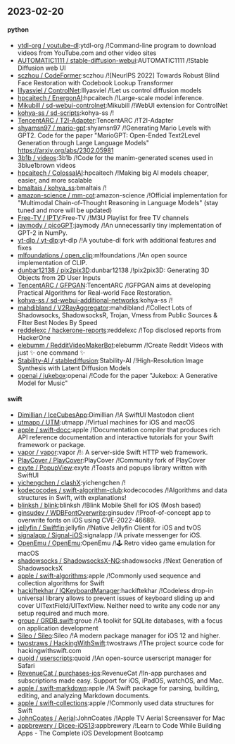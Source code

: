 ## 2023-02-20

#### python
* [ytdl-org / youtube-dl](https://github.com/ytdl-org/youtube-dl):ytdl-org /!Command-line program to download videos from YouTube.com and other video sites
* [AUTOMATIC1111 / stable-diffusion-webui](https://github.com/AUTOMATIC1111/stable-diffusion-webui):AUTOMATIC1111 /!Stable Diffusion web UI
* [sczhou / CodeFormer](https://github.com/sczhou/CodeFormer):sczhou /![NeurIPS 2022] Towards Robust Blind Face Restoration with Codebook Lookup Transformer
* [lllyasviel / ControlNet](https://github.com/lllyasviel/ControlNet):lllyasviel /!Let us control diffusion models
* [hpcaitech / EnergonAI](https://github.com/hpcaitech/EnergonAI):hpcaitech /!Large-scale model inference.
* [Mikubill / sd-webui-controlnet](https://github.com/Mikubill/sd-webui-controlnet):Mikubill /!WebUI extension for ControlNet
* [kohya-ss / sd-scripts](https://github.com/kohya-ss/sd-scripts):kohya-ss /!
* [TencentARC / T2I-Adapter](https://github.com/TencentARC/T2I-Adapter):TencentARC /!T2I-Adapter
* [shyamsn97 / mario-gpt](https://github.com/shyamsn97/mario-gpt):shyamsn97 /!Generating Mario Levels with GPT2. Code for the paper "MarioGPT: Open-Ended Text2Level Generation through Large Language Models" https://arxiv.org/abs/2302.05981
* [3b1b / videos](https://github.com/3b1b/videos):3b1b /!Code for the manim-generated scenes used in 3blue1brown videos
* [hpcaitech / ColossalAI](https://github.com/hpcaitech/ColossalAI):hpcaitech /!Making big AI models cheaper, easier, and more scalable
* [bmaltais / kohya_ss](https://github.com/bmaltais/kohya_ss):bmaltais /!
* [amazon-science / mm-cot](https://github.com/amazon-science/mm-cot):amazon-science /!Official implementation for "Multimodal Chain-of-Thought Reasoning in Language Models" (stay tuned and more will be updated)
* [Free-TV / IPTV](https://github.com/Free-TV/IPTV):Free-TV /!M3U Playlist for free TV channels
* [jaymody / picoGPT](https://github.com/jaymody/picoGPT):jaymody /!An unnecessarily tiny implementation of GPT-2 in NumPy.
* [yt-dlp / yt-dlp](https://github.com/yt-dlp/yt-dlp):yt-dlp /!A youtube-dl fork with additional features and fixes
* [mlfoundations / open_clip](https://github.com/mlfoundations/open_clip):mlfoundations /!An open source implementation of CLIP.
* [dunbar12138 / pix2pix3D](https://github.com/dunbar12138/pix2pix3D):dunbar12138 /!pix2pix3D: Generating 3D Objects from 2D User Inputs
* [TencentARC / GFPGAN](https://github.com/TencentARC/GFPGAN):TencentARC /!GFPGAN aims at developing Practical Algorithms for Real-world Face Restoration.
* [kohya-ss / sd-webui-additional-networks](https://github.com/kohya-ss/sd-webui-additional-networks):kohya-ss /!
* [mahdibland / V2RayAggregator](https://github.com/mahdibland/V2RayAggregator):mahdibland /!Collect Lots of Shadowsocks, ShadowsocksR, Trojan, Vmess from Public Sources & Filter Best Nodes By Speed
* [reddelexc / hackerone-reports](https://github.com/reddelexc/hackerone-reports):reddelexc /!Top disclosed reports from HackerOne
* [elebumm / RedditVideoMakerBot](https://github.com/elebumm/RedditVideoMakerBot):elebumm /!Create Reddit Videos with just
✨
one command
✨
* [Stability-AI / stablediffusion](https://github.com/Stability-AI/stablediffusion):Stability-AI /!High-Resolution Image Synthesis with Latent Diffusion Models
* [openai / jukebox](https://github.com/openai/jukebox):openai /!Code for the paper "Jukebox: A Generative Model for Music"

#### swift
* [Dimillian / IceCubesApp](https://github.com/Dimillian/IceCubesApp):Dimillian /!A SwiftUI Mastodon client
* [utmapp / UTM](https://github.com/utmapp/UTM):utmapp /!Virtual machines for iOS and macOS
* [apple / swift-docc](https://github.com/apple/swift-docc):apple /!Documentation compiler that produces rich API reference documentation and interactive tutorials for your Swift framework or package.
* [vapor / vapor](https://github.com/vapor/vapor):vapor /!💧
A server-side Swift HTTP web framework.
* [PlayCover / PlayCover](https://github.com/PlayCover/PlayCover):PlayCover /!Community fork of PlayCover
* [exyte / PopupView](https://github.com/exyte/PopupView):exyte /!Toasts and popups library written with SwiftUI
* [yichengchen / clashX](https://github.com/yichengchen/clashX):yichengchen /!
* [kodecocodes / swift-algorithm-club](https://github.com/kodecocodes/swift-algorithm-club):kodecocodes /!Algorithms and data structures in Swift, with explanations!
* [blinksh / blink](https://github.com/blinksh/blink):blinksh /!Blink Mobile Shell for iOS (Mosh based)
* [ginsudev / WDBFontOverwrite](https://github.com/ginsudev/WDBFontOverwrite):ginsudev /!Proof-of-concept app to overwrite fonts on iOS using CVE-2022-46689.
* [jellyfin / Swiftfin](https://github.com/jellyfin/Swiftfin):jellyfin /!Native Jellyfin Client for iOS and tvOS
* [signalapp / Signal-iOS](https://github.com/signalapp/Signal-iOS):signalapp /!A private messenger for iOS.
* [OpenEmu / OpenEmu](https://github.com/OpenEmu/OpenEmu):OpenEmu /!🕹
Retro video game emulation for macOS
* [shadowsocks / ShadowsocksX-NG](https://github.com/shadowsocks/ShadowsocksX-NG):shadowsocks /!Next Generation of ShadowsocksX
* [apple / swift-algorithms](https://github.com/apple/swift-algorithms):apple /!Commonly used sequence and collection algorithms for Swift
* [hackiftekhar / IQKeyboardManager](https://github.com/hackiftekhar/IQKeyboardManager):hackiftekhar /!Codeless drop-in universal library allows to prevent issues of keyboard sliding up and cover UITextField/UITextView. Neither need to write any code nor any setup required and much more.
* [groue / GRDB.swift](https://github.com/groue/GRDB.swift):groue /!A toolkit for SQLite databases, with a focus on application development
* [Sileo / Sileo](https://github.com/Sileo/Sileo):Sileo /!A modern package manager for iOS 12 and higher.
* [twostraws / HackingWithSwift](https://github.com/twostraws/HackingWithSwift):twostraws /!The project source code for hackingwithswift.com
* [quoid / userscripts](https://github.com/quoid/userscripts):quoid /!An open-source userscript manager for Safari
* [RevenueCat / purchases-ios](https://github.com/RevenueCat/purchases-ios):RevenueCat /!In-app purchases and subscriptions made easy. Support for iOS, iPadOS, watchOS, and Mac.
* [apple / swift-markdown](https://github.com/apple/swift-markdown):apple /!A Swift package for parsing, building, editing, and analyzing Markdown documents.
* [apple / swift-collections](https://github.com/apple/swift-collections):apple /!Commonly used data structures for Swift
* [JohnCoates / Aerial](https://github.com/JohnCoates/Aerial):JohnCoates /!Apple TV Aerial Screensaver for Mac
* [appbrewery / Dicee-iOS13](https://github.com/appbrewery/Dicee-iOS13):appbrewery /!Learn to Code While Building Apps - The Complete iOS Development Bootcamp

